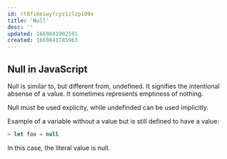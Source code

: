 ```yaml
---
id: rt8fi6eiwyfcyz1zlzpi09s
title: 'Null'
desc: ''
updated: 1669841902591
created: 1669841785963
---
```

## Null in JavaScript

Null is similar to, but different from, undefined. It signifies the intentional absense of a value. It sometimes represents emptiness of nothing.

Null must be used explicity, while undefinded can be used implicitly.

Example of a variable without a value but is still defined to have a value:
```js
> let foo = null
```
In this case, the literal value is null.